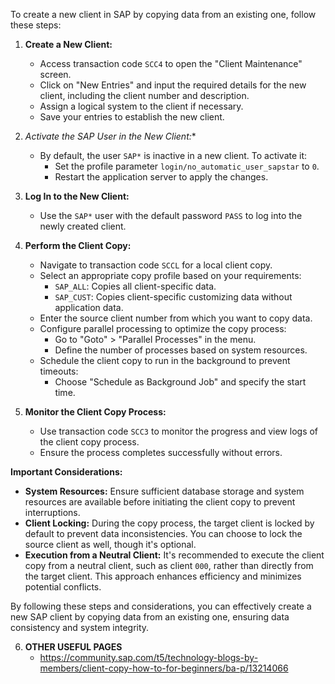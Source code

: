 To create a new client in SAP by copying data from an existing one, follow these steps:

1. **Create a New Client:**
   - Access transaction code `SCC4` to open the "Client Maintenance" screen.
   - Click on "New Entries" and input the required details for the new client, including the client number and description.
   - Assign a logical system to the client if necessary.
   - Save your entries to establish the new client.

2. **Activate the SAP* User in the New Client:**
   - By default, the user `SAP*` is inactive in a new client. To activate it:
     - Set the profile parameter `login/no_automatic_user_sapstar` to `0`.
     - Restart the application server to apply the changes.

3. **Log In to the New Client:**
   - Use the `SAP*` user with the default password `PASS` to log into the newly created client.

4. **Perform the Client Copy:**
   - Navigate to transaction code `SCCL` for a local client copy.
   - Select an appropriate copy profile based on your requirements:
     - `SAP_ALL`: Copies all client-specific data.
     - `SAP_CUST`: Copies client-specific customizing data without application data.
   - Enter the source client number from which you want to copy data.
   - Configure parallel processing to optimize the copy process:
     - Go to "Goto" > "Parallel Processes" in the menu.
     - Define the number of processes based on system resources.
   - Schedule the client copy to run in the background to prevent timeouts:
     - Choose "Schedule as Background Job" and specify the start time.

5. **Monitor the Client Copy Process:**
   - Use transaction code `SCC3` to monitor the progress and view logs of the client copy process.
   - Ensure the process completes successfully without errors.

**Important Considerations:**

- **System Resources:** Ensure sufficient database storage and system resources are available before initiating the client copy to prevent interruptions.
- **Client Locking:** During the copy process, the target client is locked by default to prevent data inconsistencies. You can choose to lock the source client as well, though it's optional.
- **Execution from a Neutral Client:** It's recommended to execute the client copy from a neutral client, such as client `000`, rather than directly from the target client. This approach enhances efficiency and minimizes potential conflicts.

By following these steps and considerations, you can effectively create a new SAP client by copying data from an existing one, ensuring data consistency and system integrity. 

6. **OTHER USEFUL PAGES**
   - https://community.sap.com/t5/technology-blogs-by-members/client-copy-how-to-for-beginners/ba-p/13214066
   